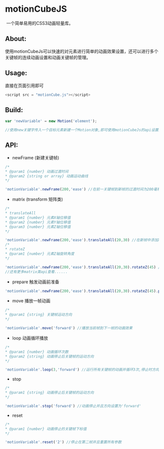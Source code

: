 # motionCubeJS
  一个简单易用的CSS3动画轻量库。
## About:
  使用motionCubeJs可以快速的对元素进行简单的动画效果设置，还可以进行多个关键帧的连续动画设置和动画关键帧的管理。

## Usage:
  直接在页面引用即可
```javascript
<script src = "motionCube.js"></script>
```
## Build:
```javascript
var 'newVariable' = new Motion('element');

//使用new关键字传入一个目标元素新建一个Motion对象,即可使用motionCubeJs的api设置元素的动画效果
```
## API:
* newFrame (新建关键帧)
```javascript
/*
* @param1 {number} 动画过渡时间
* @param2 {string or array} 动画运动曲线
*/

'motionVariable'.newFrame(200,'ease') //在前一关键帧到新帧的过渡时间为200毫秒,运动曲线为'ease'
```

* matrix (transform 矩阵类)
```javascript
/*
* translateAll
* @param1 {number} 元素X轴位移值
* @param2 {number} 元素Y轴位移值
* @param3 {number} 元素Z轴位移值
*/

'motionVariable'.newFrame(200,'ease').translateAll(20,30) //在新帧中添加X轴移动20pxY轴移动30px动作
/*
* rotateZ
* @param1 {number} 元素Z轴旋转角度
*/

'motionVariable'.newFrame(200,'ease').translateAll(20,30).rotateZ(45) //添加Z轴上旋转45度动作
//还有更多matrix类api查看......
```

* prepare 触发动画前准备
```javascript
'motionVariable'.newFrame(200,'ease').translateAll(20,30).rotateZ(45).prepare() //动画触发前准备
```

* move 播放一帧动画
```javascript
/* 
* @param1 {string} 关键帧运动方向
*/

'motionVariable'.move('forward') //播放当前帧到下一帧的动画效果
```

* loop 动画循环播放
```javascript
/* 
* @param1 {number} 动画循环次数
* @param2 {string} 动画停止后关键帧的运动方向
*/

'motionVariable'.loop(3,'forward') //运行所有关键帧的动画并循环3次,停止时方向设置为'forward'
```

* stop
```javascript
/* 
* @param1 {string} 动画停止后关键帧的运动方向
*/

'motionVariable'.stop('forward') //动画停止并且方向设置为'forward'
```

* reset
```javascript
/* 
* @param1 {number} 动画停止的关键帧下标值
*/

'motionVariable'.reset('2') //停止在第二帧并且重置所有参数
```
